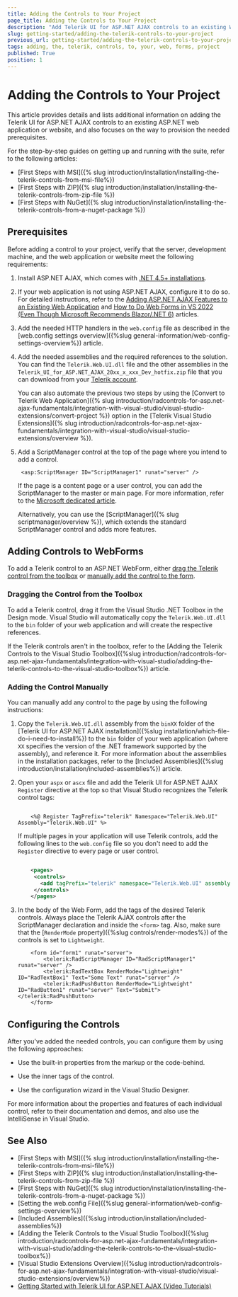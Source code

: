```yaml
---
title: Adding the Controls to Your Project
page_title: Adding the Controls to Your Project
description: "Add Telerik UI for ASP.NET AJAX controls to an existing Web Forms project."
slug: getting-started/adding-the-telerik-controls-to-your-project
previous_url: getting-started/adding-the-telerik-controls-to-your-project, general-information/adding-the-telerik-controls-to-your-project
tags: adding, the, telerik, controls, to, your, web, forms, project
published: True
position: 1
---
```


# Adding the Controls to Your Project

This article provides details and lists additional information on adding the Telerik UI for ASP.NET AJAX controls to an existing ASP.NET web application or website, and also focuses on the way to provision the needed prerequisites.

For the step-by-step guides on getting up and running with the suite, refer to the following articles:

* [First Steps with MSI]({% slug introduction/installation/installing-the-telerik-controls-from-msi-file%})
* [First Steps with ZIP]({% slug introduction/installation/installing-the-telerik-controls-from-zip-file %})
* [First Steps with NuGet]({% slug introduction/installation/installing-the-telerik-controls-from-a-nuget-package %})

## Prerequisites

Before adding a control to your project, verify that the server, development machine, and the web application or website meet the following requirements:

1. Install ASP.NET AJAX, which comes with <a href="https://www.microsoft.com/net/download/dotnet-framework-runtime" target="_blank">.NET 4.5+ installations</a>.

1. If your web application is not using ASP.NET AJAX, configure it to do so. For detailed instructions, refer to the <a href="https://docs.microsoft.com/en-us/aspnet/web-forms/videos/aspnet-ajax/how-do-i-add-aspnet-ajax-features-to-an-existing-web-application" target="_blank">Adding ASP.NET AJAX Features to an Existing Web Application</a> and <a href="https://visualstudiomagazine.com/articles/2022/05/16/vs2022-web-forms-tip.aspx">How to Do Web Forms in VS 2022 (Even Though Microsoft Recommends Blazor/.NET 6)</a> articles.

1. Add the needed HTTP handlers in the `web.config` file as described in the [web.config settings overview]({%slug general-information/web-config-settings-overview%}) article.

1. Add the needed assemblies and the required references to the solution. You can find the `Telerik.Web.UI.dll` file and the other assemblies in the `Telerik_UI_for_ASP.NET_AJAX_20xx_x_xxx_Dev_hotfix.zip` file that you can download from your [Telerik account](https://www.telerik.com/account/product-download?product=RCAJAX).

    You can also automate the previous two steps by using the [Convert to Telerik Web Application]({% slug introduction/radcontrols-for-asp.net-ajax-fundamentals/integration-with-visual-studio/visual-studio-extensions/convert-project %}) option in the [Telerik Visual Studio Extensions]({% slug introduction/radcontrols-for-asp.net-ajax-fundamentals/integration-with-visual-studio/visual-studio-extensions/overview %}).

1. Add a ScriptManager control at the top of the page where you intend to add a control.

		<asp:ScriptManager ID="ScriptManager1" runat="server" />				

	If the page is a content page or a user control, you can add the ScriptManager to the master or main page. For more information, refer to the <a href="https://docs.microsoft.com/en-us/dotnet/api/system.web.ui.scriptmanagerview=netframework-4.8" target="_blank">Microsoft dedicated article</a>.

    Alternatively, you can use the [ScriptManager]({% slug scriptmanager/overview %}), which extends the standard ScriptManager control and adds more features.

## Adding Controls to WebForms

To add a Telerik control to an ASP.NET WebForm, either [drag the Telerik control from the toolbox](#dragging-the-control-from-the-toolbox) or [manually add the control to the form](#adding-the-control-manually).

### Dragging the Control from the Toolbox

To add a Telerik control, drag it from the Visual Studio .NET Toolbox in the Design mode. Visual Studio will automatically copy the `Telerik.Web.UI.dll` to the `bin` folder of your web application and will create the respective references.

If the Telerik controls aren't in the toolbox, refer to the [Adding the Telerik Controls to the Visual Studio Toolbox]({%slug introduction/radcontrols-for-asp.net-ajax-fundamentals/integration-with-visual-studio/adding-the-telerik-controls-to-the-visual-studio-toolbox%}) article.

### Adding the Control Manually

You can manually add any control to the page by using the following instructions:

1. Copy the `Telerik.Web.UI.dll` assembly from the `binXX` folder of the [Telerik UI for ASP.NET AJAX installation]({%slug installation/which-file-do-i-need-to-install%}) to the `bin` folder of your web application (where `XX` specifies the version of the .NET framework supported by the assembly), and reference it. For more information about the assemblies in the installation packages, refer to the [Included Assemblies]({%slug introduction/installation/included-assemblies%}) article.

1. Open your `aspx` or `ascx` file and add the Telerik UI for ASP.NET AJAX `Register` directive at the top so that Visual Studio recognizes the Telerik control tags:

	````ASP.NET

		<%@ Register TagPrefix="telerik" Namespace="Telerik.Web.UI" Assembly="Telerik.Web.UI" %>
	````

	If multiple pages in your application will use Telerik controls, add the following lines to the `web.config` file so you don't need to add the `Register` directive to every page or user control.

	````XML

		<pages>
		 <controls>
		   <add tagPrefix="telerik" namespace="Telerik.Web.UI" assembly="Telerik.Web.UI" />
		 </controls>
		</pages>   
	````

1. In the body of the Web Form, add the tags of the desired Telerik controls. Always place the Telerik AJAX controls after the ScriptManager declaration and inside the `<form>` tag. Also, make sure that the [`RenderMode` property]({%slug controls/render-modes%}) of the controls is set to `Lightweight`.

	````ASP.NET
		<form id="form1" runat="server">
			<telerik:RadScriptManager ID="RadScriptManager1" runat="server" />
			<telerik:RadTextBox RenderMode="Lightweight" ID="RadTextBox1" Text="Some Text" runat="server" />
			<telerik:RadPushButton RenderMode="Lightweight" ID="RadButton1" runat="server" Text="Submit"></telerik:RadPushButton>
		</form>
	````

## Configuring the Controls

After you've added the needed controls, you can configure them by using the following approaches:

* Use the built-in properties from the markup or the code-behind.

* Use the inner tags of the control.

* Use the configuration wizard in the Visual Studio Designer.

For more information about the properties and features of each individual control, refer to their documentation and demos, and also use the IntelliSense in Visual Studio.

## See Also

* [First Steps with MSI]({% slug introduction/installation/installing-the-telerik-controls-from-msi-file%})
* [First Steps with ZIP]({% slug introduction/installation/installing-the-telerik-controls-from-zip-file %})
* [First Steps with NuGet]({% slug introduction/installation/installing-the-telerik-controls-from-a-nuget-package %})
* [Setting the web.config File]({%slug general-information/web-config-settings-overview%})
* [Included Assemblies]({%slug introduction/installation/included-assemblies%})
* [Adding the Telerik Controls to the Visual Studio Toolbox]({%slug introduction/radcontrols-for-asp.net-ajax-fundamentals/integration-with-visual-studio/adding-the-telerik-controls-to-the-visual-studio-toolbox%})
* [Visual Studio Extensions Overview]({%slug introduction/radcontrols-for-asp.net-ajax-fundamentals/integration-with-visual-studio/visual-studio-extensions/overview%})
* [Getting Started with Telerik UI for ASP.NET AJAX (Video Tutorials)](https://learn.telerik.com/learn/course/external/view/elearning/5/telerik-ui-for-aspnet-ajax)
